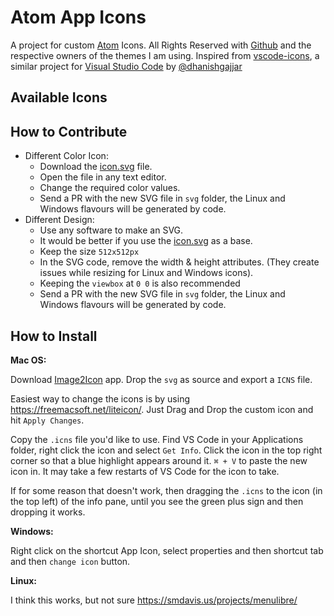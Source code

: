 # Atom App Icons
A project for custom [Atom](https://atom.io) Icons. All Rights Reserved with [Github](https://github.com) and the respective owners of the themes I am using.
Inspired from [vscode-icons](https://github.com/dhanishgajjar/vscode-icons), a similar project for [Visual Studio Code](https://code.visualstudio.com/) by [@dhanishgajjar](https://github.com/dhanishgajjar/)

## Available Icons

## How to Contribute
* Different Color Icon:
    * Download the [icon.svg](icon.svg) file.
    * Open the file in any text editor.
    * Change the required color values.
    * Send a PR with the new SVG file in `svg` folder, the Linux and Windows flavours will be generated by code.
* Different Design:
    * Use any software to make an SVG.
    * It would be better if you use the [icon.svg](icon.svg) as a base.
    * Keep the size `512x512px`
    * In the SVG code, remove the width & height attributes. (They create issues while resizing for Linux and Windows icons).
    * Keeping the `viewbox` at `0 0` is also recommended
    * Send a PR with the new SVG file in `svg` folder, the Linux and Windows flavours will be generated by code.

## How to Install

**Mac OS:**

Download [Image2Icon](http://www.img2icnsapp.com/) app. Drop the  `svg` as source and export a `ICNS` file.

Easiest way to change the icons is by using https://freemacsoft.net/liteicon/. Just Drag and Drop the custom icon and hit `Apply Changes`.

Copy the `.icns` file you'd like to use. Find VS Code in your Applications folder, right click the icon and select `Get Info`. Click the icon in the top right corner so that a blue highlight appears around it. `⌘ + V` to paste the new icon in. It may take a few restarts of VS Code for the icon to take.

If for some reason that doesn't work, then dragging the `.icns` to the icon (in the top left) of the info pane, until you see the green plus sign and then dropping it works.

**Windows:**

Right click on the shortcut App Icon, select properties and then shortcut tab and then `change icon` button.

**Linux:**

I think this works, but not sure https://smdavis.us/projects/menulibre/
